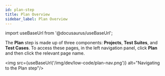 ```yaml
---
id: plan-step
title: Plan Overview
sidebar_label: Plan Overview
---
```


import useBaseUrl from '@docusaurus/useBaseUrl';

The **Plan** step is made up of three components: **Projects**, **Test Suites**, and **Test Cases**. To access these pages, in the left navigation panel, click **Plan** and then click the relevant page name.

<img src={useBaseUrl('/img/dev/low-code/plan-nav.png')} alt="Navigating to the Plan step"/>
